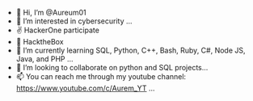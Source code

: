 - 👋 Hi, I’m @Aureum01
- 👀 I’m interested in cybersecurity ...
- ✌  HackerOne participate
- 🎁 HacktheBox
- 🌱 I’m currently learning SQL, Python, C++, Bash, Ruby, C#, Node JS, Java, and PHP ...
- 💞️ I’m looking to collaborate on python and SQL projects...
- 📫 You can reach me through my youtube channel: https://www.youtube.com/c/Aurem_YT ...

<!---
Aureum01/Aureum01 is a ✨ special ✨ repository because its `README.md` (this file) appears on your GitHub profile.
You can click the Preview link to take a look at your changes.
--->
